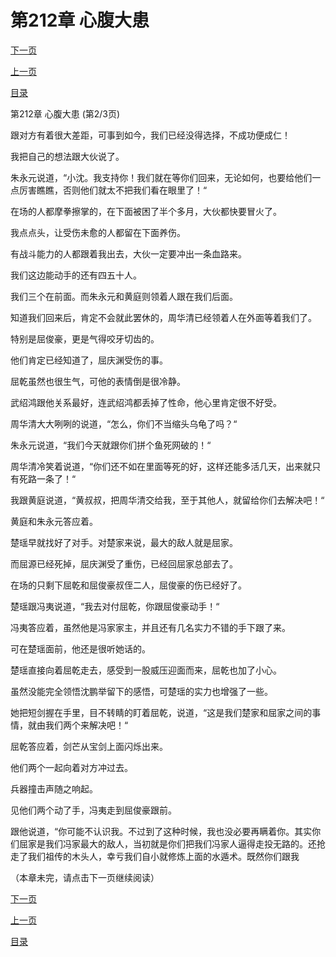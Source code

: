<h1>第212章   心腹大患</h1>
            <div><p><a href="./0635_%E7%AC%AC212%E7%AB%A0_%E5%BF%83%E8%85%B9%E5%A4%A7%E6%82%A3.md">下一页</a></p><p><a href="./0633_%E7%AC%AC212%E7%AB%A0_%E5%BF%83%E8%85%B9%E5%A4%A7%E6%82%A3.md">上一页</a></p><p><a href="../">目录</a></p></div>
            <div><p>第212章   心腹大患 (第2/3页)</p><p>跟对方有着很大差距，可事到如今，我们已经没得选择，不成功便成仁！</p><p>我把自己的想法跟大伙说了。</p><p>朱永元说道，“小沈。我支持你！我们就在等你们回来，无论如何，也要给他们一点厉害瞧瞧，否则他们就太不把我们看在眼里了！“</p><p>在场的人都摩拳擦掌的，在下面被困了半个多月，大伙都快要冒火了。</p><p>我点点头，让受伤未愈的人都留在下面养伤。</p><p>有战斗能力的人都跟着我出去，大伙一定要冲出一条血路来。</p><p>我们这边能动手的还有四五十人。</p><p>我们三个在前面。而朱永元和黄庭则领着人跟在我们后面。</p><p>知道我们回来后，肯定不会就此罢休的，周华清已经领着人在外面等着我们了。</p><p>特别是屈俊豪，更是气得咬牙切齿的。</p><p>他们肯定已经知道了，屈庆渊受伤的事。</p><p>屈乾虽然也很生气，可他的表情倒是很冷静。</p><p>武绍鸿跟他关系最好，连武绍鸿都丢掉了性命，他心里肯定很不好受。</p><p>周华清大大咧咧的说道，“怎么，你们不当缩头乌龟了吗？“</p><p>朱永元说道，“我们今天就跟你们拼个鱼死网破的！“</p><p>周华清冷笑着说道，“你们还不如在里面等死的好，这样还能多活几天，出来就只有死路一条了！“</p><p>我跟黄庭说道，“黄叔叔，把周华清交给我，至于其他人，就留给你们去解决吧！“</p><p>黄庭和朱永元答应着。</p><p>楚瑶早就找好了对手。对楚家来说，最大的敌人就是屈家。</p><p>而屈源已经死掉，屈庆渊受了重伤，已经回屈家总部去了。</p><p>在场的只剩下屈乾和屈俊豪叔侄二人，屈俊豪的伤已经好了。</p><p>楚瑶跟冯夷说道，“我去对付屈乾，你跟屈俊豪动手！“</p><p>冯夷答应着，虽然他是冯家家主，并且还有几名实力不错的手下跟了来。</p><p>可在楚瑶面前，他还是很听她话的。</p><p>楚瑶直接向着屈乾走去，感受到一股威压迎面而来，屈乾也加了小心。</p><p>虽然没能完全领悟沈鹏举留下的感悟，可楚瑶的实力也增强了一些。</p><p>她把短剑握在手里，目不转睛的盯着屈乾，说道，“这是我们楚家和屈家之间的事情，就由我们两个来解决吧！“</p><p>屈乾答应着，剑芒从宝剑上面闪烁出来。</p><p>他们两个一起向着对方冲过去。</p><p>兵器撞击声随之响起。</p><p>见他们两个动了手，冯夷走到屈俊豪跟前。</p><p>跟他说道，“你可能不认识我。不过到了这种时候，我也没必要再瞒着你。其实你们屈家是我们冯家最大的敌人，当初就是你们把我们冯家人逼得走投无路的。还抢走了我们祖传的木头人，幸亏我们自小就修炼上面的水遁术。既然你们跟我</p><p>（本章未完，请点击下一页继续阅读）</p></div>
            <div><p><a href="./0635_%E7%AC%AC212%E7%AB%A0_%E5%BF%83%E8%85%B9%E5%A4%A7%E6%82%A3.md">下一页</a></p><p><a href="./0633_%E7%AC%AC212%E7%AB%A0_%E5%BF%83%E8%85%B9%E5%A4%A7%E6%82%A3.md">上一页</a></p><p><a href="../">目录</a></p></div>